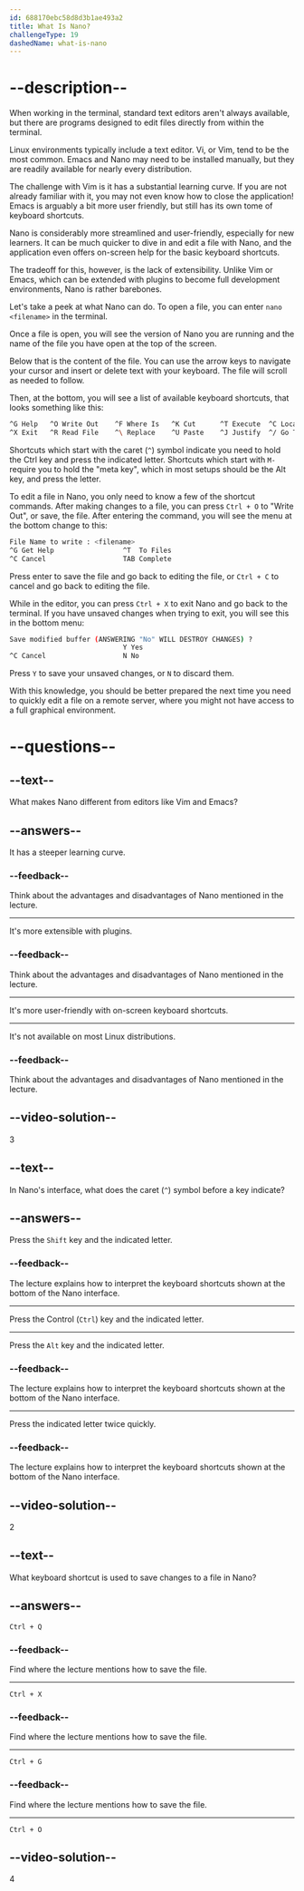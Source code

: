 ```yaml
---
id: 688170ebc58d8d3b1ae493a2
title: What Is Nano?
challengeType: 19
dashedName: what-is-nano
---
```


# --description--

When working in the terminal, standard text editors aren't always available, but there are programs designed to edit files directly from within the terminal.

Linux environments typically include a text editor. Vi, or Vim, tend to be the most common. Emacs and Nano may need to be installed manually, but they are readily available for nearly every distribution.

The challenge with Vim is it has a substantial learning curve. If you are not already familiar with it, you may not even know how to close the application! Emacs is arguably a bit more user friendly, but still has its own tome of keyboard shortcuts.

Nano is considerably more streamlined and user-friendly, especially for new learners. It can be much quicker to dive in and edit a file with Nano, and the application even offers on-screen help for the basic keyboard shortcuts.

The tradeoff for this, however, is the lack of extensibility. Unlike Vim or Emacs, which can be extended with plugins to become full development environments, Nano is rather barebones.

Let's take a peek at what Nano can do. To open a file, you can enter `nano <filename>` in the terminal.

Once a file is open, you will see the version of Nano you are running and the name of the file you have open at the top of the screen.

Below that is the content of the file. You can use the arrow keys to navigate your cursor and insert or delete text with your keyboard. The file will scroll as needed to follow.

Then, at the bottom, you will see a list of available keyboard shortcuts, that looks something like this:

```bash
^G Help   ^O Write Out    ^F Where Is   ^K Cut      ^T Execute  ^C Location     M-U Undo    M-A Set Mark    M-] To Bracket    M-B Previous
^X Exit   ^R Read File    ^\ Replace    ^U Paste    ^J Justify  ^/ Go To Line   M-E Redo    M-6 Copy        ^B Where Was      M-F Next
```

Shortcuts which start with the caret (`^`) symbol indicate you need to hold the Ctrl key and press the indicated letter. Shortcuts which start with `M-` require you to hold the "meta key", which in most setups should be the Alt key, and press the letter.

To edit a file in Nano, you only need to know a few of the shortcut commands. After making changes to a file, you can press `Ctrl + O` to "Write Out", or save, the file. After entering the command, you will see the menu at the bottom change to this:

```bash
File Name to write : <filename>
^G Get Help                 ^T  To Files
^C Cancel                   TAB Complete
```

Press enter to save the file and go back to editing the file, or `Ctrl + C` to cancel and go back to editing the file.

While in the editor, you can press `Ctrl + X` to exit Nano and go back to the terminal. If you have unsaved changes when trying to exit, you will see this in the bottom menu:

```bash
Save modified buffer (ANSWERING "No" WILL DESTROY CHANGES) ?
                            Y Yes
^C Cancel                   N No
```

Press `Y` to save your unsaved changes, or `N` to discard them.

With this knowledge, you should be better prepared the next time you need to quickly edit a file on a remote server, where you might not have access to a full graphical environment.

# --questions--

## --text--

What makes Nano different from editors like Vim and Emacs?

## --answers--

It has a steeper learning curve.

### --feedback--

Think about the advantages and disadvantages of Nano mentioned in the lecture.

---

It's more extensible with plugins.

### --feedback--

Think about the advantages and disadvantages of Nano mentioned in the lecture.

---

It's more user-friendly with on-screen keyboard shortcuts.

---

It's not available on most Linux distributions.

### --feedback--

Think about the advantages and disadvantages of Nano mentioned in the lecture.

## --video-solution--

3

## --text--

In Nano's interface, what does the caret (`^`) symbol before a key indicate?

## --answers--

Press the `Shift` key and the indicated letter.

### --feedback--

The lecture explains how to interpret the keyboard shortcuts shown at the bottom of the Nano interface.

---

Press the Control (`Ctrl`) key and the indicated letter.

---

Press the `Alt` key and the indicated letter.

### --feedback--

The lecture explains how to interpret the keyboard shortcuts shown at the bottom of the Nano interface.

---

Press the indicated letter twice quickly.

### --feedback--

The lecture explains how to interpret the keyboard shortcuts shown at the bottom of the Nano interface.

## --video-solution--

2

## --text--

What keyboard shortcut is used to save changes to a file in Nano?

## --answers--

`Ctrl + Q`

### --feedback--

Find where the lecture mentions how to save the file.

---

`Ctrl + X`

### --feedback--

Find where the lecture mentions how to save the file.

---

`Ctrl + G`

### --feedback--

Find where the lecture mentions how to save the file.

---

`Ctrl + O`

## --video-solution--

4

